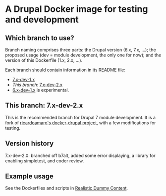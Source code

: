 A Drupal Docker image for testing and development
=====

Which branch to use?
-----

Branch naming comprises three parts: the Drupal version (6.x, 7.x, ...); the proposed usage (dev = module development, the only one for now); and the version of this Dockerfile (1.x, 2.x, ...).

Each branch should contain information in its README file:

 * [7.x-dev-1.x](https://github.com/alberto56/docker-drupal/tree/7.x-dev-1.x)
 * _This branch_: [7.x-dev-2.x](https://github.com/alberto56/docker-drupal/tree/7.x-dev-2.x)
 * [6.x-dev-1.x](https://github.com/alberto56/docker-drupal/tree/6.x-dev-1.x) is experimental.

This branch: 7.x-dev-2.x
-----

This is the recommended branch for Drupal 7 module development. It is a fork of [ricardoamaro's docker-drupal project](https://github.com/ricardoamaro/docker-drupal), with a few modifications for testing.

Version history
-----

7.x-dev-2.0: branched off b7alt, added some error displaying, a library for enabling simpletest, and coder review.

Example usage
-----

See the Dockerfiles and scripts in [Realistic Dummy Content](http://drupal.org/project/realistic_dummy_content).

